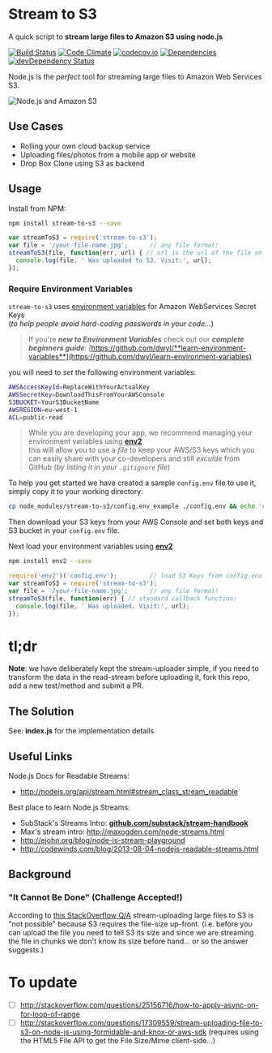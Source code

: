 Stream to S3
========================

A quick script to **stream large files to Amazon S3 using node.js**

[![Build Status](https://travis-ci.org/dwyl/stream-to-s3.png?branch=master)](https://travis-ci.org/dwyl/stream-to-s3)
[![Code Climate](https://codeclimate.com/github/dwyl/stream-to-s3.png)](https://codeclimate.com/github/dwyl/stream-to-s3)
[![codecov.io](http://codecov.io/github/dwyl/stream-to-s3/coverage.svg?branch=master)](http://codecov.io/github/dwyl/stream-to-s3?branch=master)
[![Dependencies](https://david-dm.org/dwyl/stream-to-s3.png?theme=shields.io)](https://david-dm.org/dwyl/stream-to-s3)
[![devDependency Status](https://david-dm.org/dwyl/stream-to-s3/dev-status.svg)](https://david-dm.org/dwyl/stream-to-s3#info=devDependencies)


Node.js is the *perfect* tool for streaming large files to Amazon Web Services S3.


![Node.js and Amazon S3](http://i.imgur.com/w1S84gJ.png)

## Use Cases

- Rolling your own cloud backup service
- Uploading files/photos from a mobile app or website
- Drop Box Clone using S3 as backend


## Usage

Install from NPM:

```sh
npm install stream-to-s3 --save
```

```js
var streamToS3 = require('stream-to-s3');
var file = '/your-file-name.jpg';      // any file format!
streamToS3(file, function(err, url) { // url is the url of the file on S3
  console.log(file, ' Was uploaded to S3. Visit:', url);
});
```

### Require Environment Variables

`stream-to-s3` uses [environment variables](https://github.com/dwyl/**learn-environment-variables)
for Amazon WebServices Secret Keys  
(*to help people avoid hard-coding passwords in your code...*)

> If you're ***new to Environment Variables***
check out our ***complete beginners guide***:
[https://github.com/dwyl/**learn-environment-variables**](https://github.com/dwyl/learn-environment-variables)

you will need to *set* the following environment variables:

```sh
AWSAccessKeyId=ReplaceWithYourActualKey
AWSSecretKey=DownloadThisFromYourAWSConsole
S3BUCKET=YourS3BucketName
AWSREGION=eu-west-1
ACL=public-read
```

> While you are developing your app, we recommend managing your environment
variables using [**env2**](https://github.com/dwyl/env2)  
this will allow you to use a *file* to keep your AWS/S3 keys which
you can easily share with your co-developers and still *exculde* from GitHub
(*by listing it in your `.gitignore` file*)

To help you get started we have created a sample `config.env` file
to use it, simply copy it to your working directory:

```sh
cp node_modules/stream-to-s3/config.env_example ./config.env && echo 'config.env' >> .gitignore
```

Then download your S3 keys from your AWS Console and set both keys and S3 bucket in your `config.env` file.

Next load your environment variables using [**env2**](https://github.com/dwyl/env2)

```sh
npm install env2 --save
```

```js
require('env2')('config.env');         // load S3 Keys from config.env
var streamToS3 = require('stream-to-s3');
var file = '/your-file-name.jpg';      // any file format!
streamToS3(file, function(err) { // standard callback function:
  console.log(file, ' Was uploaded. Visit:', url);
});
```


# tl;dr

**Note**: we have deliberately kept the stream-uploader simple,
if you need to transform the data in the read-stream before
uploading it, fork this repo, add a new test/method and submit a PR.

## The Solution

See: **index.js** for the implementation details.


## Useful Links

Node.js Docs for Readable Streams:
- http://nodejs.org/api/stream.html#stream_class_stream_readable

Best place to learn Node.js Streams:
- SubStack's Streams Intro: [**github.com/substack/stream-handbook**](http://github.com/substack/stream-handbook)
- Max's stream intro: http://maxogden.com/node-streams.html
- http://ejohn.org/blog/node-js-stream-playground
- http://codewinds.com/blog/2013-08-04-nodejs-readable-streams.html


## Background

### "It Cannot Be Done" (Challenge Accepted!)

According to
[this StackOverflow Q/A](http://stackoverflow.com/a/17326079/1148249)
stream-uploading large files to S3
is "not possible" because S3 requires the file-size up-front.
(i.e. before you can upload the file you need to tell S3 its size
  and since we are streaming the file in chunks we don't know
  its size before hand... or so the answer suggests.)


# To update
- [ ] http://stackoverflow.com/questions/25156716/how-to-apply-async-on-for-loop-of-range
- [ ] http://stackoverflow.com/questions/17309559/stream-uploading-file-to-s3-on-node-js-using-formidable-and-knox-or-aws-sdk
(requires using the HTML5 File API to get the File Size/Mime client-side...)

